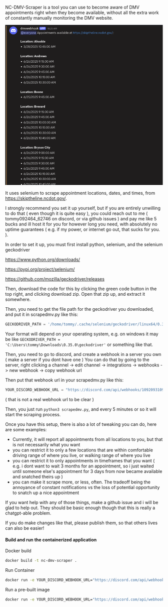 NC-DMV-Scraper is a tool you can use to become aware of DMV appointments right when they become available, without all the extra work of constantly manually monitoring the DMV website.

![example](exampleoutput.png)

It uses selenium to scrape appointment locations, dates, and times, from https://skiptheline.ncdot.gov/.

I strongly recommend you set it up yourself, but if you are entirely unwilling to do that ( even though it is quite easy ), you could reach out to me ( tommy092464_62746 on discord, or via github issues ) and pay me like 5 bucks and ill host it for you for however long you need, with absolutely no uptime guarantees ( e.g. if my power, or internet go out, that sucks for you. ). 

In order to set it up, you must first install python, selenium, and the selenium geckodriver

https://www.python.org/downloads/

https://pypi.org/project/selenium/

https://github.com/mozilla/geckodriver/releases

Then, download the code for this by clicking the green code button in the top right, and clicking download zip. Open that zip up, and extract it somewhere.

Then, you need to get the file path for the geckodriver you downloaded, and put it in scrapedmv.py like this:

```python
GECKODRIVER_PATH = '/home/tommy/.cache/selenium/geckodriver/linux64/0.35.0/geckodriver' # Replace with your geckodriver path
```

Your format will depend on your operating system, e.g. on windows it may be like `GECKODRIVER_PATH = 'C:\Users\tommy\Downloads\0.35.0\geckodriver'` or something like that. 


Then, you need to go to discord, and create a webhook in a server you own ( make a server if you dont have one )
You can do that by going to the server, right clicking a channel -> edit channel -> integrations -> webhooks -> new webhook -> copy webhook url

Then put that webhook url in your scrapedmv.py like this:

```python
YOUR_DISCORD_WEBHOOK_URL = "https://discord.com/api/webhooks/10920931091/-JAOIFJWjenirieojOAJOIWjonfrreywoijojwojoOIAJODAab3" # !!! REPLACE WITH YOUR ACTUAL WEBHOOK URL !!!
```

( that is not a real webhook url to be clear ) 

Then, you just run `python3 scrapedmv.py`, and every 5 minutes or so it will start the scraping process. 

Once you have this setup, there is also a lot of tweaking you can do, here are some examples:
* Currently, it will report all appointments from all locations to you, but that is not necessarily what you want
* you can restrict it to only a few locations that are within comfortable driving range of where you live, or walking range of where you live
* you can restrict it to only appointments in timeframes that you want ( e.g. i dont want to wait 3 months for an appointment, so i just waited until someone else's appointment for 3 days from now became available and snatched theirs up )
* you can make it scrape more, or less, often. The tradeoff being the annoyance of constant notifications vs the loss of potential opportunity to snatch up a nice appointment 

If you want help with any of those things, make a github issue and i will be glad to help out. They should be basic enough though that this is really a chatgpt-able problem.

If you do make changes like that, please publish them, so that others lives can also be easier!

#### Build and run the containerized application
Docker build

```bash
docker build -t nc-dmv-scraper .
```

Run Container
```bash
docker run -e YOUR_DISCORD_WEBHOOK_URL="https://discord.com/api/webhooks/10920931091/-JAOIFJWjenirieojOAJOIWjonfrreywoijojwojoOIAJODAab3" nc-dmv-scraper
```

Run a pre-built image
```bash
docker run -e YOUR_DISCORD_WEBHOOK_URL="https://discord.com/api/webhooks/10920931091/-JAOIFJWjenirieojOAJOIWjonfrreywoijojwojoOIAJODAab3" quay.io/vargav/nc-dmv-scraper
```
